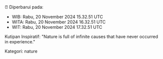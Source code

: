 ⏰ Diperbarui pada:
- WIB: Rabu, 20 November 2024 15.32.51 UTC
- WITA: Rabu, 20 November 2024 16.32.51 UTC
- WIT: Rabu, 20 November 2024 17.32.51 UTC

Kutipan Inspiratif:
"Nature is full of infinite causes that have never occurred in experience."


Kategori: nature

